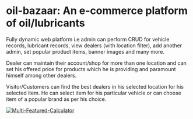 # oil-bazaar: An e-commerce platform of oil/lubricants

Fully dynamic web platform i.e admin can perform CRUD for vehicle records, lubricant records, view dealers (with location filter), add another admin, set popular product items, banner images and many more.<br>

Dealer can maintain their account/shop for more than one location and can set his offered price for products which he is providing and paramount himself among other dealers. <br>

Visitor/Customers can find the best dealers in his selected location for his selected item. He can select item for his particular vehicle or can choose item of a popular brand as per his choice. 

[![Multi-Featured-Calculator](https://img.youtube.com/vi/iGigcBIpA1o/0.jpg)](https://www.youtube.com/watch?v=iGigcBIpA1o)

